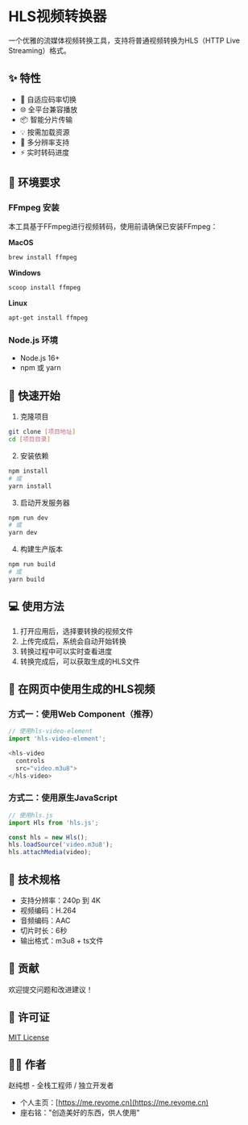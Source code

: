 # HLS视频转换器

一个优雅的流媒体视频转换工具，支持将普通视频转换为HLS（HTTP Live Streaming）格式。

## ✨ 特性

- 🚀 自适应码率切换
- 🌐 全平台兼容播放
- 📦 智能分片传输
- 💡 按需加载资源
- 🎯 多分辨率支持
- ⚡️ 实时转码进度

## 🔧 环境要求

### FFmpeg 安装

本工具基于FFmpeg进行视频转码，使用前请确保已安装FFmpeg：

**MacOS**
```bash
brew install ffmpeg
```

**Windows**
```bash
scoop install ffmpeg
```

**Linux**
```bash
apt-get install ffmpeg
```

### Node.js 环境

- Node.js 16+
- npm 或 yarn

## 🚀 快速开始

1. 克隆项目
```bash
git clone [项目地址]
cd [项目目录]
```

2. 安装依赖
```bash
npm install
# 或
yarn install
```

3. 启动开发服务器
```bash
npm run dev
# 或
yarn dev
```

4. 构建生产版本
```bash
npm run build
# 或
yarn build
```

## 💻 使用方法

1. 打开应用后，选择要转换的视频文件
2. 上传完成后，系统会自动开始转换
3. 转换过程中可以实时查看进度
4. 转换完成后，可以获取生成的HLS文件

## 🔌 在网页中使用生成的HLS视频

### 方式一：使用Web Component（推荐）

```javascript
// 使用hls-video-element
import 'hls-video-element';

<hls-video 
  controls 
  src="video.m3u8">
</hls-video>
```

### 方式二：使用原生JavaScript

```javascript
// 使用hls.js
import Hls from 'hls.js';

const hls = new Hls();
hls.loadSource('video.m3u8');
hls.attachMedia(video);
```

## 📝 技术规格

- 支持分辨率：240p 到 4K
- 视频编码：H.264
- 音频编码：AAC
- 切片时长：6秒
- 输出格式：m3u8 + ts文件

## 🤝 贡献

欢迎提交问题和改进建议！

## 📄 许可证

[MIT License](LICENSE)

## 👨‍💻 作者

赵纯想 - 全栈工程师 / 独立开发者

- 个人主页：[https://me.revome.cn](https://me.revome.cn)
- 座右铭："创造美好的东西，供人使用" 
